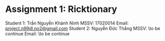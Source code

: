 # Assignment 1: Ricktionary
Student 1: Trần Nguyễn Khánh Ninh
MSSV: 17020014
Email: project.n99dl.no2@gmail.com 
Student 2: Nguyễn Đức Thắng
MSSV: \\to be continue
Email: \\to be continue
       
